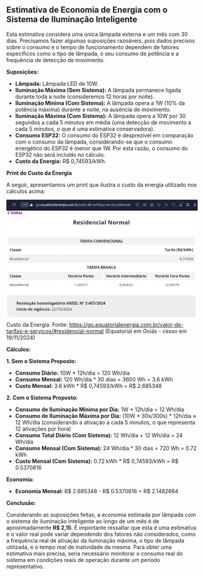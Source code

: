## Estimativa de Economia de Energia com o Sistema de Iluminação Inteligente

Esta estimativa considera uma única lâmpada externa e um mês com 30 dias.  Precisamos fazer algumas suposições razoáveis, pois dados precisos sobre o consumo e o tempo de funcionamento dependem de fatores específicos como o tipo de lâmpada, o seu consumo de potência e a frequência de detecção de movimento.

**Suposições:**

* **Lâmpada:**  Lâmpada LED de 10W.
* **Iluminação Máxima (Sem Sistema):** A lâmpada permanece ligada durante toda a noite (consideremos 12 horas por noite).
* **Iluminação Mínima (Com Sistema):**  A lâmpada opera a 1W (10% da potência máxima) durante a noite, na ausência de movimento.
* **Iluminação Máxima (Com Sistema):**  A lâmpada opera a 10W por 30 segundos a cada 5 minutos em média (uma detecção de movimento a cada 5 minutos, o que é uma estimativa conservadora).
* **Consumo ESP32:** O consumo do ESP32 é desprezível em comparação com o consumo da lâmpada, considerando-se que o consumo energético do ESP32 é menor que 1W. Por esta razão, o consumo do ESP32 não será incluído no cálculo.
* **Custo da Energia:** R$ 0,74593/kWh.


**Print do Custo da Energia**

A seguir, apresentamos um print que ilustra o custo da energia utilizado nos cálculos acima:

![Custo da Energia (acesso em 19/11/2024)](../../assets/equatorial_cost_19_11_2024.png)
Custo da Energia. Fonte: <https://go.equatorialenergia.com.br/valor-de-tarifas-e-servicos/#residencial-normal> (Equatorial em Goiás - cesso em 19/11/2024)

**Cálculos:**

**1. Sem o Sistema Proposto:**

* **Consumo Diário:** 10W * 12h/dia = 120 Wh/dia
* **Consumo Mensal:** 120 Wh/dia * 30 dias = 3600 Wh = 3.6 kWh
* **Custo Mensal:** 3.6 kWh * R$ 0,74593/kWh = R$ 2.685348


**2. Com o Sistema Proposto:**

* **Consumo de Iluminação Mínima por Dia:** 1W * 12h/dia = 12 Wh/dia
* **Consumo de Iluminação Máxima por Dia:** (10W * 30s/300s) * 12h/dia ≈ 12 Wh/dia  (considerando a ativação a cada 5 minutos, o que representa 12 ativações por hora)
* **Consumo Total Diário (Com Sistema):** 12 Wh/dia + 12 Wh/dia = 24 Wh/dia
* **Consumo Mensal (Com Sistema):** 24 Wh/dia * 30 dias = 720 Wh = 0.72 kWh
* **Custo Mensal (Com Sistema):** 0.72 kWh * R$ 0,74593/kWh = R$ 0.5370816


**Economia:**

* **Economia Mensal:** R$ 2.685348 - R$ 0.5370816 = R$ 2.1482664

**Conclusão:**

Considerando as suposições feitas, a economia estimada por lâmpada com o sistema de iluminação inteligente ao longo de um mês é de aproximadamente **R$ 2,15**.  É importante ressaltar que esta é uma estimativa e o valor real pode variar dependendo dos fatores não considerados, como a frequência real de ativação da iluminação máxima, o tipo de lâmpada utilizada, e o tempo real de inatividade da mesma. Para obter uma estimativa mais precisa, seria necessário monitorar o consumo real do sistema em condições reais de operação durante um período representativo.


